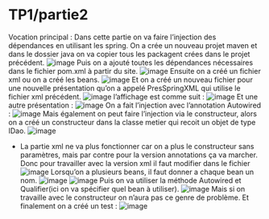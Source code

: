 # TP1/partie2
Vocation principal : 
Dans cette partie on va faire l’injection des dépendances en utilisant les spring.
On a crée un nouveau projet maven et dans le dossier java on va copier tous les packagent crées dans le projet précédent.
![image](https://github.com/baayaouiimane/TP1-Complett/assets/167249908/0500e772-ae6f-4d51-928e-ec6750aeb754)
Puis on a ajouté toutes les dépendances nécessaires dans le fichier pom.xml à partir du site.
![image](https://github.com/baayaouiimane/TP1-Complett/assets/167249908/130b3675-1530-4cd3-b1e7-1e77a681ea8d)
Ensuite on a créé un fichier xml ou on a créé les beans.
![image](https://github.com/baayaouiimane/TP1-Complett/assets/167249908/efc80ce2-3f38-4319-8f29-eca8aa5f9fe8)
Et on a créé un nouveau fichier pour une nouvelle présentation qu’on a appelé PresSpringXML qui utilise le fichier xml précédent.
![image](https://github.com/baayaouiimane/TP1-Complett/assets/167249908/23aa6a53-e03e-4eab-854b-e9d4b0cc5ffe)
 l’affichage est comme suit :
![image](https://github.com/baayaouiimane/TP1-Complett/assets/167249908/1f1f52d7-4369-40b0-bc2f-a2f640b430f9)
Et une autre présentation :
![image](https://github.com/baayaouiimane/TP1-Complett/assets/167249908/f636f475-a87f-482b-a154-1239f62a713d)
On a fait l’injection avec l’annotation Autowired :
![image](https://github.com/baayaouiimane/TP1-Complett/assets/167249908/65b9b7e8-a1c5-4317-aff9-ca8dae879588)
Mais également on peut faire l’injection via le constructeur, alors on a créé un constructeur dans la classe metier qui recoit un objet de type IDao.
![image](https://github.com/baayaouiimane/TP1-Complett/assets/167249908/15be7fe6-fa7b-4f55-bcf8-60697d64c5ed)
-	La partie xml ne va plus fonctionner car on a plus le constructeur sans paramètres, mais par contre pour la version annotations ça va marcher.
Donc pour travailler avec la version xml il faut modifier dans le fichier
![image](https://github.com/baayaouiimane/TP1-Complett/assets/167249908/1c84cfae-b883-40c9-9b67-8c34662ec5f7)
Lorsqu’on a plusieurs beans, il faut donner a chaque bean un nom.
![image](https://github.com/baayaouiimane/TP1-Complett/assets/167249908/78d8bfe0-b391-4a8f-b572-78df64cd3b60)
![image](https://github.com/baayaouiimane/TP1-Complett/assets/167249908/62c2b4aa-d2da-4c07-ae4a-836948f353d3)
Puis on va utiliser la méthode Autowired et Qualifier(ici on va spécifier quel bean à utiliser).
![image](https://github.com/baayaouiimane/TP1-Complett/assets/167249908/cdbd3f79-b061-4075-9596-6a2ef615b4b2)
Mais si on travaille avec le constructeur on n’aura pas ce genre de problème.
Et finalement on a créé un test :
![image](https://github.com/baayaouiimane/TP1-Complett/assets/167249908/1bc58d20-85d5-4e97-b8ec-2ba7bf9d0474)





















